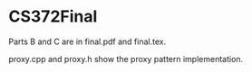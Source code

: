 # CS372Final

Parts B and C are in final.pdf and final.tex.

proxy.cpp and proxy.h show the proxy pattern implementation.
